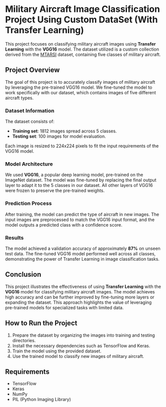 # Military Aircraft Image Classification Project Using Custom DataSet (With Transfer Learning)

This project focuses on classifying military aircraft images using **Transfer Learning** with the **VGG16** model. The dataset utilized is a custom collection derived from the [MTARSI](https://zenodo.org/record/3464319#.YUiSrrgzaUk) dataset, containing five classes of military aircraft.

## Project Overview

The goal of this project is to accurately classify images of military aircraft by leveraging the pre-trained VGG16 model. We fine-tuned the model to work specifically with our dataset, which contains images of five different aircraft types.

### Dataset Information
The dataset consists of:
- **Training set**: 1812 images spread across 5 classes.
- **Testing set**: 100 images for model evaluation.

Each image is resized to 224x224 pixels to fit the input requirements of the VGG16 model.

### Model Architecture
We used **VGG16**, a popular deep learning model, pre-trained on the ImageNet dataset. The model was fine-tuned by replacing the final output layer to adapt it to the 5 classes in our dataset. All other layers of VGG16 were frozen to preserve the pre-trained weights.

### Prediction Process
After training, the model can predict the type of aircraft in new images. The input images are preprocessed to match the VGG16 input format, and the model outputs a predicted class with a confidence score.

### Results
The model achieved a validation accuracy of approximately **87%** on unseen test data. The fine-tuned VGG16 model performed well across all classes, demonstrating the power of Transfer Learning in image classification tasks. 

## Conclusion
This project illustrates the effectiveness of using **Transfer Learning** with the **VGG16** model for classifying military aircraft images. The model achieves high accuracy and can be further improved by fine-tuning more layers or expanding the dataset. This approach highlights the value of leveraging pre-trained models for specialized tasks with limited data.

## How to Run the Project
1. Prepare the dataset by organizing the images into training and testing directories.
2. Install the necessary dependencies such as TensorFlow and Keras.
3. Train the model using the provided dataset.
4. Use the trained model to classify new images of military aircraft.

## Requirements
- TensorFlow
- Keras
- NumPy
- PIL (Python Imaging Library)



